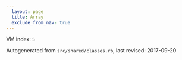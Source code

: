 ```yaml
---
  layout: page
  title: Array
  exclude_from_nav: true
---
```


  VM index: `5`

Autogenerated from `src/shared/classes.rb`, last revised: 2017-09-20